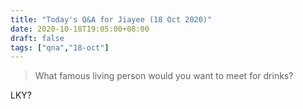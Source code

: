 ```yaml
---
title: "Today's Q&A for Jiayee (18 Oct 2020)"
date: 2020-10-18T19:05:00+08:00
draft: false
tags: ["qna","18-oct"]
---
```

> What famous living person would you want to meet for drinks?

LKY?
